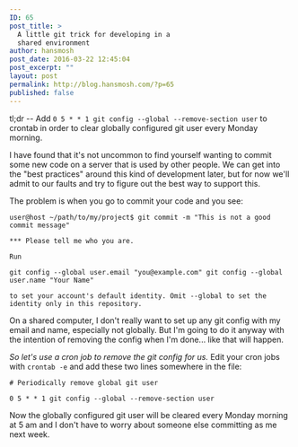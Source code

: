 ```yaml
---
ID: 65
post_title: >
  A little git trick for developing in a
  shared environment
author: hansmosh
post_date: 2016-03-22 12:45:04
post_excerpt: ""
layout: post
permalink: http://blog.hansmosh.com/?p=65
published: false
---
```

tl;dr -- Add `0 5 * * 1 git config --global --remove-section user` to crontab in order to clear globally configured git user every Monday morning.

I have found that it's not uncommon to find yourself wanting to commit some new code on a server that is used by other people. We can get into the "best practices" around this kind of development later, but for now we'll admit to our faults and try to figure out the best way to support this.

The problem is when you go to commit your code and you see:

    user@host ~/path/to/my/project$ git commit -m "This is not a good commit message"
    
    *** Please tell me who you are.
    
    Run
    
    git config --global user.email "you@example.com" git config --global user.name "Your Name"
    
    to set your account's default identity. Omit --global to set the identity only in this repository.
    

On a shared computer, I don't really want to set up any git config with my email and name, especially not globally. But I'm going to do it anyway with the intention of removing the config when I'm done... like that will happen.

*So let's use a cron job to remove the git config for us.* Edit your cron jobs with `crontab -e` and add these two lines somewhere in the file:

    # Periodically remove global git user
    
    0 5 * * 1 git config --global --remove-section user 
    

Now the globally configured git user will be cleared every Monday morning at 5 am and I don't have to worry about someone else committing as me next week.